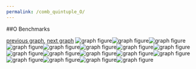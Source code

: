 ```yaml
---
permalink: /comb_quintuple_O/
---
```


##O Benchmarks

[previous graph](../comb_quintuple_K/), [next graph](../comb_quintuple_PDFD/)
![graph figure](./images/quintuple/O/O-AVL_box.png)![graph figure](./images/quintuple/O/O-A_box.png)![graph figure](./images/quintuple/O/O-CYPHERD_box.png)![graph figure](./images/quintuple/O/O-EGG_box.png)![graph figure](./images/quintuple/O/O-FACE_box.png)![graph figure](./images/quintuple/O/O-FLOYD_box.png)![graph figure](./images/quintuple/O/O-F_box.png)![graph figure](./images/quintuple/O/O-H_box.png)![graph figure](./images/quintuple/O/O-JSOND_box.png)![graph figure](./images/quintuple/O/O-K_box.png)![graph figure](./images/quintuple/O/O-O_box.png)![graph figure](./images/quintuple/O/O-PDFD_box.png)![graph figure](./images/quintuple/O/O-RB_box.png)![graph figure](./images/quintuple/O/O-ROD_box.png)![graph figure](./images/quintuple/O/O-SMATRIX_box.png)![graph figure](./images/quintuple/O/O-SORTD_box.png)![graph figure](./images/quintuple/O/O-ZB_box.png)